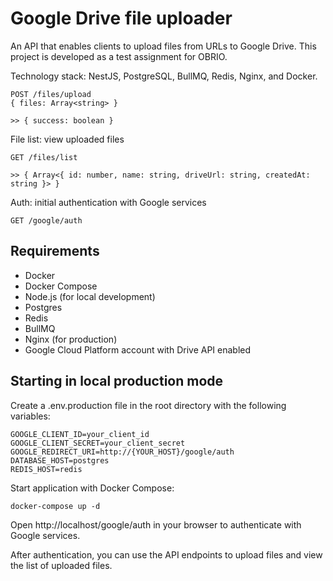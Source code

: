 # Google Drive file uploader

An API that enables clients to upload files from URLs to Google Drive. This project is developed as a test assignment for OBRIO.

Technology stack: NestJS, PostgreSQL, BullMQ, Redis, Nginx, and Docker.

```
POST /files/upload
{ files: Array<string> }

>> { success: boolean }
```

File list: view uploaded files
```
GET /files/list

>> { Array<{ id: number, name: string, driveUrl: string, createdAt: string }> }
``` 

Auth: initial authentication with Google services
```
GET /google/auth
```

## Requirements

- Docker
- Docker Compose
- Node.js (for local development)
- Postgres
- Redis
- BullMQ
- Nginx (for production)
- Google Cloud Platform account with Drive API enabled

## Starting in local production mode

Create a .env.production file in the root directory with the following variables:

```
GOOGLE_CLIENT_ID=your_client_id
GOOGLE_CLIENT_SECRET=your_client_secret
GOOGLE_REDIRECT_URI=http://{YOUR_HOST}/google/auth
DATABASE_HOST=postgres
REDIS_HOST=redis
```

Start application with Docker Compose:

```
docker-compose up -d
```

Open http://localhost/google/auth in your browser to authenticate with Google services.

After authentication, you can use the API endpoints to upload files and view the list of uploaded files.
